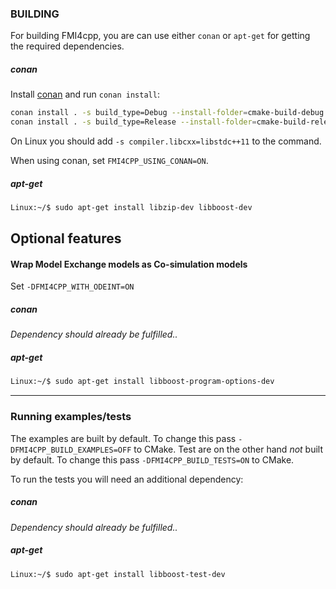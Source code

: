### BUILDING

For building FMI4cpp, you are can use either `conan` or `apt-get` for getting the required dependencies.

##### conan

Install [conan](https://conan.io/) and run `conan install`:

```bash
conan install . -s build_type=Debug --install-folder=cmake-build-debug
conan install . -s build_type=Release --install-folder=cmake-build-release
```

On Linux you should add `-s compiler.libcxx=libstdc++11` to the command.

When using conan, set `FMI4CPP_USING_CONAN=ON`.

##### apt-get

```bash
Linux:~/$ sudo apt-get install libzip-dev libboost-dev
``` 


## Optional features

#### Wrap Model Exchange models as Co-simulation models

Set `-DFMI4CPP_WITH_ODEINT=ON`

##### conan
_Dependency should already be fulfilled.._

##### apt-get
```bash
Linux:~/$ sudo apt-get install libboost-program-options-dev
```

---


### Running examples/tests

The examples are built by default. To change this pass ```-DFMI4CPP_BUILD_EXAMPLES=OFF``` to CMake.
Test are on the other hand _not_ built by default. To change this pass ```-DFMI4CPP_BUILD_TESTS=ON``` to CMake.

To run the tests you will need an additional dependency:

##### conan
_Dependency should already be fulfilled.._

##### apt-get
```bash
Linux:~/$ sudo apt-get install libboost-test-dev
```
